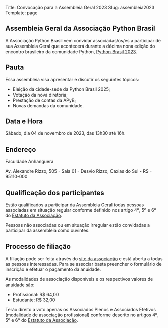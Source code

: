 Title: Convocação para a Assembleia Geral 2023
Slug: assembleia2023
Template: page

## Assembleia Geral da Associação Python Brasil

A Associação Python Brasil vem convidar associadas/os/es a participar de sua Assembleia Geral que acontecerá durante a décima nona edição do encontro brasileiro da comunidade Python, [Python Brasil 2023](https://2023.pythonbrasil.org.br/).

## Pauta

Essa assembleia visa apresentar e discutir os seguintes tópicos:

* Eleição da cidade-sede da Python Brasil 2025;
* Votação da nova diretoria;
* Prestação de contas da APyB;
* Novas demandas da comunidade.

## Data e Hora

Sábado, dia 04 de novembro de 2023, das 13h30 até 16h.

## Endereço

Faculdade Anhanguera

Av. Alexandre Rizzo, 505 - Sala 01 - Desvio Rizzo, Caxias do Sul - RS - 95110-000

## Qualificação dos participantes

Estão qualificados a participar da Assembleia Geral todas pessoas associadas em situação regular conforme definido nos artigo 4º, 5º e 6º do [Estatuto da Associação](https://python.org.br/estatuto/).

Pessoas não associadas ou em situação irregular estão convidadas a participar da assembleia como ouvintes.

## Processo de filiação

A filiação pode ser feita através do [site da associação](http://associados.python.org.br) e está aberta a todas as pessoas interessadas. Para se associar basta preencher o formulário de inscrição e efetuar o pagamento da anuidade.

As modalidades de associação disponíveis e os respectivos valores de anuidade são:

-   Profissional: R$ 64,00
-   Estudante: R$ 32,00

Terão direito a voto apenas os Associados Plenos e Associados Efetivos (modalidade de associação profissional) conforme descrito no artigos 4º, 5º e 6º do [Estatuto da Associação](https://python.org.br/estatuto/).
